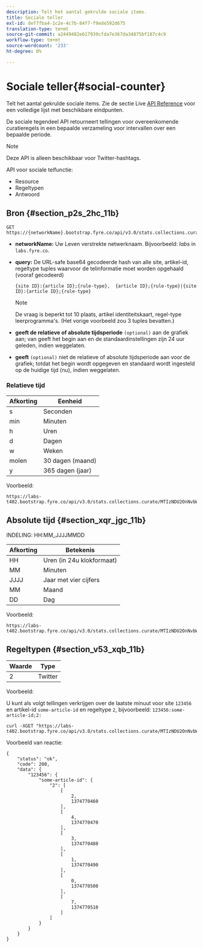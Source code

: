 ```yaml
---
description: Telt het aantal gekrulde sociale items.
title: Sociale teller
exl-id: def7fba4-1c2e-4c7b-84f7-f9ede592d675
translation-type: tm+mt
source-git-commit: a2449482e617939cfda7e367da34875bf187c4c9
workflow-type: tm+mt
source-wordcount: '233'
ht-degree: 0%

---
```


# Sociale teller{#social-counter}

Telt het aantal gekrulde sociale items. Zie de sectie Live [API Reference](https://api.livefyre.com/docs) voor een volledige lijst met beschikbare eindpunten.

De sociale tegendeel API retourneert tellingen voor overeenkomende curatieregels in een bepaalde verzameling voor intervallen over een bepaalde periode.

>[!NOTE]
>
>Deze API is alleen beschikbaar voor Twitter-hashtags.

API voor sociale telfunctie:

* Resource
* Regeltypen
* Antwoord

## Bron {#section_p2s_2hc_11b}

```
GET https://{networkName}.bootstrap.fyre.co/api/v3.0/stats.collections.curate/{query}.json
```

* **networkName:** Uw Leven verstrekte netwerknaam. Bijvoorbeeld: *labs* in `labs.fyre.co`.
* **query:** De URL-safe base64 gecodeerde hash van alle site, artikel-id, regeltype tuples waarvoor de telinformatie moet worden opgehaald (vooraf gecodeerd)

   ```
   {site ID}:{article ID};{rule-type},  {article ID};{rule-type}|{site ID}:{article ID};{rule-type}
   ```

   >[!NOTE]
   >De vraag is beperkt tot 10 plaats, artikel identiteitskaart, regel-type leerprogramma&#39;s. (Het vorige voorbeeld zou 3 tuples bevatten.)

* **geeft de relatieve of absolute tijdsperiode** `(optional)` aan de grafiek aan; van geeft het begin aan en de standaardinstellingen zijn 24 uur geleden, indien weggelaten.
* **geeft** `(optional)` niet de relatieve of absolute tijdsperiode aan voor de grafiek; totdat het begin wordt opgegeven en standaard wordt ingesteld op de huidige tijd (nu), indien weggelaten.

### Relatieve tijd

| Afkorting | Eenheid |
|---|---|
| s | Seconden |
| min | Minuten |
| h | Uren |
| d | Dagen |
| w | Weken |
| molen | 30 dagen (maand) |
| y | 365 dagen (jaar) |

Voorbeeld:

```
https://labs-t402.bootstrap.fyre.co/api/v3.0/stats.collections.curate/MTIzNDU2OnNvbWUtYXJ0aWNsZS1pZDsy.json&from=-7d&until=-6d
```

## Absolute tijd {#section_xqr_jgc_11b}

INDELING: HH:MM_JJJJMMDD

| Afkorting | Betekenis |
|---|---|
| HH | Uren (in 24u klokformaat) |
| MM | Minuten |
| JJJJ | Jaar met vier cijfers |
| MM | Maand |
| DD | Dag |

Voorbeeld:

```
https://labs-t402.bootstrap.fyre.co/api/v3.0/stats.collections.curate/MTIzNDU2OnNvbWUtYXJ0aWNsZS1pZDsy.json&from=04:00_20130709 
```

## Regeltypen {#section_v53_xqb_11b}

| Waarde | Type |
|---|---|
| 2 | Twitter |

Voorbeeld:

U kunt als volgt tellingen verkrijgen over de laatste minuut voor site `123456` en artikel-id `some-article-id` en regeltype `2`, bijvoorbeeld: `123456:some-article-id;2:`

```
curl -XGET "https://labs-t402.bootstrap.fyre.co/api/v3.0/stats.collections.curate/MTIzNDU2OnNvbWUtYXJ0aWNsZS1pZDsy.json&from=-1min" 
```

Voorbeeld van reactie:

```
{ 
    "status": "ok", 
    "code": 200, 
    "data": { 
        "123456": { 
            "some-article-id": { 
                "2": [ 
                    [ 
                        2, 
                        1374770460 
                    ], 
                    [ 
                        4, 
                        1374770470 
                    ], 
                    [ 
                        3, 
                        1374770480 
                    ], 
                    [ 
                        1, 
                        1374770490 
                    ], 
                    [ 
                        0, 
                        1374770500 
                    ], 
                    [ 
                        7, 
                        1374770510 
                    ] 
                ] 
            } 
        } 
    } 
}
```
